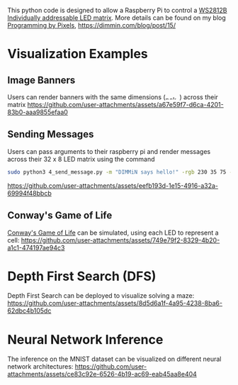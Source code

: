 This python code is designed to allow a Raspberry Pi to control a [WS2812B Individually addressable LED matrix](https://www.amazon.com/BTF-LIGHTING-Individual-Addressable-Flexible-Controllers/dp/B088BTXHRG).
More details can be found on my blog [Programming by Pixels](https://dimmin.com/blog/post/15/), https://dimmin.com/blog/post/15/

# Visualization Examples
## Image Banners
Users can render banners with the same dimensions (<img width="32" height="8" alt="poker" src="https://github.com/user-attachments/assets/0c24526a-33b6-4914-ac53-97ded113db92" />) across their matrix
https://github.com/user-attachments/assets/a67e59f7-d6ca-4201-83b0-aaa9855efaa0

## Sending Messages
Users can pass arguments to their raspberry pi and render messages across their 32 x 8 LED matrix using the command
```bash
sudo python3 4_send_message.py -m "DIMMiN says hello!" -rgb 230 35 75 -s 20
```
https://github.com/user-attachments/assets/eefb193d-1e15-4916-a32a-69994f48bbcb

## Conway's Game of Life
[Conway's Game of Life](https://en.wikipedia.org/wiki/Conway%27s_Game_of_Life) can be simulated, using each LED to represent a cell:
https://github.com/user-attachments/assets/749e79f2-8329-4b20-a1c1-474197ae94c3

# Depth First Search (DFS)
Depth First Search can be deployed to visualize solving a maze:
https://github.com/user-attachments/assets/8d5d6a1f-4a95-4238-8ba6-62dbc4b105dc

# Neural Network Inference
The inference on the MNIST dataset can be visualized on different neural network architectures:
https://github.com/user-attachments/assets/ce83c92e-6526-4b19-ac69-eab45aa8e404
